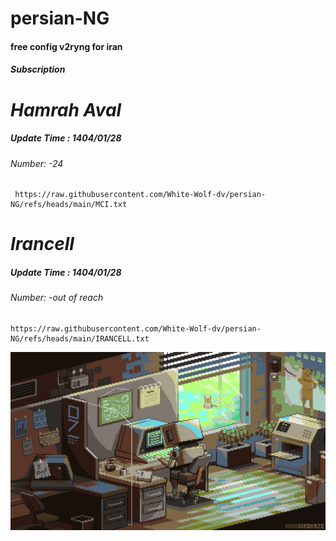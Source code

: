 # persian-NG

#### free config v2ryng for iran

##### Subscription

  # *****Hamrah Aval*****
  
<h5>Update Time : 1404/01/28</h5>

<h6>Number: -24</h6>

     https://raw.githubusercontent.com/White-Wolf-dv/persian-NG/refs/heads/main/MCI.txt

# *****Irancell*****

<h5>Update Time : 1404/01/28</h5>

<h6>Number: -out of reach </h6>

    https://raw.githubusercontent.com/White-Wolf-dv/persian-NG/refs/heads/main/IRANCELL.txt

<p align="center">
<img  src="https://github.com/White-Wolf-dv/White-Wolf-dv/blob/main/Gif/14.gif">
</p>
